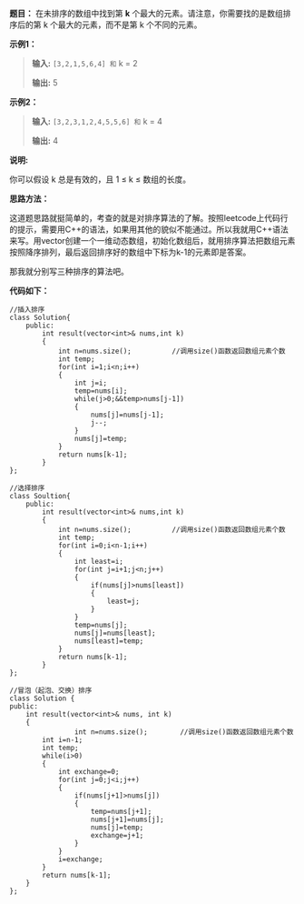 **题目：**
在未排序的数组中找到第 **k** 个最大的元素。请注意，你需要找的是数组排序后的第 k 个最大的元素，而不是第 k 个不同的元素。

**示例1：**

> **输入:** `[3,2,1,5,6,4] 和` k = 2
>
> **输出:** 5

**示例2：**

> **输入:** `[3,2,3,1,2,4,5,5,6] 和` k = 4
>
> **输出:** 4

**说明:** 

你可以假设 k 总是有效的，且 1 ≤ k ≤ 数组的长度。

**思路方法：**

这道题思路就挺简单的，考查的就是对排序算法的了解。按照leetcode上代码行的提示，需要用C++的语法，如果用其他的貌似不能通过。所以我就用C++语法来写。用vector创建一个一维动态数组，初始化数组后，就用排序算法把数组元素按照降序排列，最后返回排序好的数组中下标为k-1的元素即是答案。

那我就分别写三种排序的算法吧。

**代码如下：**

```
//插入排序
class Solution{
	public:
		int result(vector<int>& nums,int k)
		{
			int n=nums.size();          //调用size()函数返回数组元素个数  
			int temp;
			for(int i=1;i<n;i++)
			{
				int j=i;
				temp=nums[i];
				while(j>0;&&temp>nums[j-1])
				{
					nums[j]=nums[j-1];
					j--;
				}
				nums[j]=temp;
			}
			return nums[k-1];
		}
};

//选择排序
class Soultion{
	public:
		int result(vector<int>& nums,int k)
		{
			int n=nums.size();          //调用size()函数返回数组元素个数
			int temp;
			for(int i=0;i<n-1;i++)
			{
				int least=i;
				for(int j=i+1;j<n;j++)
				{
					if(nums[j]>nums[least])
					{
						least=j;
					}
			    }
				temp=nums[j];
				nums[j]=nums[least];
				nums[least]=temp;
			}
			return nums[k-1]; 
		}
}; 

//冒泡（起泡、交换）排序
class Solution {
public:
    int result(vector<int>& nums, int k) 
	{
                int n=nums.size();        //调用size()函数返回数组元素个数
		int i=n-1;
		int temp;
		while(i>0)
		{
			int exchange=0;
			for(int j=0;j<i;j++)
			{
				if(nums[j+1]>nums[j])
				{
					temp=nums[j+1];
					nums[j+1]=nums[j];
					nums[j]=temp;
					exchange=j+1;
				}	
			}
            i=exchange;
		}
		return nums[k-1];
    }
};
```

![点击并拖拽以移动](data:image/gif;base64,R0lGODlhAQABAPABAP///wAAACH5BAEKAAAALAAAAAABAAEAAAICRAEAOw==)


